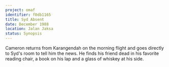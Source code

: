 ```yaml
---
project: omaf
identifier: f0db1165
title: Syd Absent
date: December 1988 
location: Jalan Jaksa
status: Synopsis
---
```


Cameron returns from Karangendah on the morning flight and goes directly to Syd's room to tell him the news. He finds his friend dead in his favorite reading chair, a book on his lap and a glass of whiskey at his side. 
